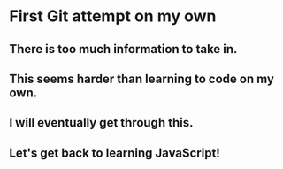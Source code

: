 # First Git attempt on my own
## There is too much information to take in.
## This seems harder than learning to code on my own.
## I will eventually get through this. 
## Let's get back to learning JavaScript!
